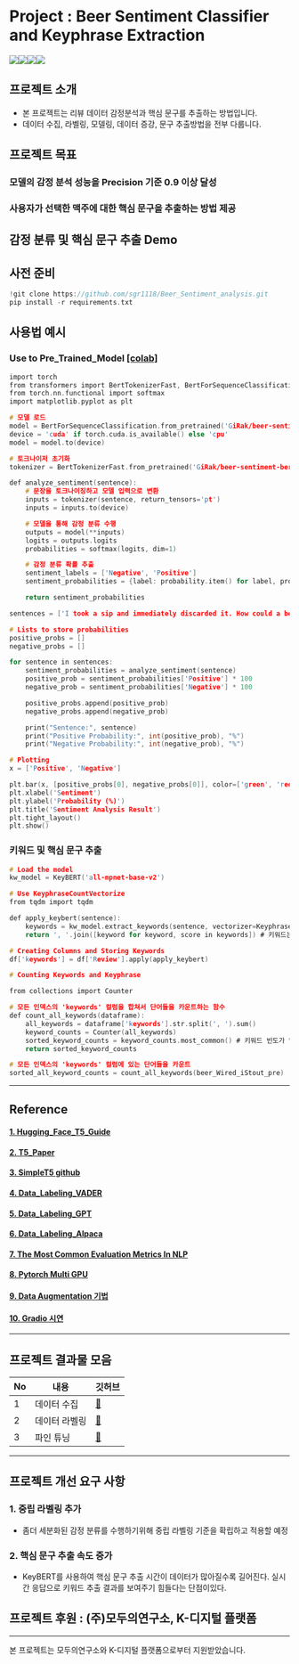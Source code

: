 # Project : Beer Sentiment Classifier and Keyphrase Extraction
<img src="https://img.shields.io/badge/Python-3.8-blue"><img src="https://img.shields.io/badge/Transformers-4.16.2-blue"><img src="https://img.shields.io/badge/-Colab-yellow)"><img src="https://img.shields.io/badge/Pytorch-blue">

## 프로젝트 소개
- 본 프로젝트는 리뷰 데이터 감정분석과 핵심 문구를 추출하는 방법입니다.
- 데이터 수집, 라벨링, 모델링, 데이터 증강, 문구 추출방법을 전부 다룹니다.

## 프로젝트 목표
### 모델의 감정 분석 성능을 Precision 기준 0.9 이상 달성
### 사용자가 선택한 맥주에 대한 핵심 문구을 추출하는 방법 제공

## 감정 분류 및 핵심 문구 추출 Demo

## 사전 준비
``` c 
!git clone https://github.com/sgr1118/Beer_Sentiment_analysis.git
pip install -r requirements.txt
```

## 사용법 예시
### Use to Pre_Trained_Model [[colab]](https://colab.research.google.com/drive/1JhGI6jTBXHxkXtQKYtA__V0kQYu1mlTk#scrollTo=tuOrfo06qbsv)

``` c 
import torch
from transformers import BertTokenizerFast, BertForSequenceClassification
from torch.nn.functional import softmax
import matplotlib.pyplot as plt

# 모델 로드
model = BertForSequenceClassification.from_pretrained('GiRak/beer-sentiment-bert') # HuggingFace 사전 학습 모델 업로드
device = 'cuda' if torch.cuda.is_available() else 'cpu'
model = model.to(device)

# 토크나이저 초기화
tokenizer = BertTokenizerFast.from_pretrained('GiRak/beer-sentiment-bert') # HuggingFace 사전 학습 모델 업로드

def analyze_sentiment(sentence):
    # 문장을 토크나이징하고 모델 입력으로 변환
    inputs = tokenizer(sentence, return_tensors='pt')
    inputs = inputs.to(device)

    # 모델을 통해 감정 분류 수행
    outputs = model(**inputs)
    logits = outputs.logits
    probabilities = softmax(logits, dim=1)

    # 감정 분류 확률 추출
    sentiment_labels = ['Negative', 'Positive']
    sentiment_probabilities = {label: probability.item() for label, probability in zip(sentiment_labels, probabilities[0])}

    return sentiment_probabilities

sentences = ['I took a sip and immediately discarded it. How could a beer have such a strong cinnamon flavor?']

# Lists to store probabilities
positive_probs = []
negative_probs = []

for sentence in sentences:
    sentiment_probabilities = analyze_sentiment(sentence)
    positive_prob = sentiment_probabilities['Positive'] * 100
    negative_prob = sentiment_probabilities['Negative'] * 100

    positive_probs.append(positive_prob)
    negative_probs.append(negative_prob)

    print("Sentence:", sentence)
    print("Positive Probability:", int(positive_prob), "%")
    print("Negative Probability:", int(negative_prob), "%")

# Plotting
x = ['Positive', 'Negative']

plt.bar(x, [positive_probs[0], negative_probs[0]], color=['green', 'red'])
plt.xlabel('Sentiment')
plt.ylabel('Probability (%)')
plt.title('Sentiment Analysis Result')
plt.tight_layout()
plt.show()
```

### 키워드 및 핵심 문구 추출
``` c 
# Load the model
kw_model = KeyBERT('all-mpnet-base-v2')

# Use KeyphraseCountVectorize
from tqdm import tqdm

def apply_keybert(sentence):
    keywords = kw_model.extract_keywords(sentence, vectorizer=KeyphraseCountVectorizer(), stop_words='english', top_n=3)
    return ', '.join([keyword for keyword, score in keywords]) # 키워드는 중요도 내림차순으로 최대 3개까지 저장된다.

# Creating Columns and Storing Keywords
df['keywords'] = df['Review'].apply(apply_keybert)

# Counting Keywords and Keyphrase

from collections import Counter

# 모든 인덱스의 'keywords' 컬럼을 합쳐서 단어들을 카운트하는 함수
def count_all_keywords(dataframe):
    all_keywords = dataframe['keywords'].str.split(', ').sum()
    keyword_counts = Counter(all_keywords)
    sorted_keyword_counts = keyword_counts.most_common() # 키워드 빈도가 많은 순으로 내림차순으로 정렬한다.
    return sorted_keyword_counts

# 모든 인덱스의 'keywords' 컬럼에 있는 단어들을 카운트
sorted_all_keyword_counts = count_all_keywords(beer_Wired_iStout_pre)
```
---
## Reference
#### [1. Hugging_Face_T5_Guide](https://huggingface.co/docs/transformers/model_doc/t5)
#### [2. T5_Paper](https://arxiv.org/pdf/1910.10683v3.pdf)
#### [3. SimpleT5 github](https://github.com/Shivanandroy/simpleT5/tree/main)
#### [4. Data_Labeling_VADER](https://medium.com/analytics-vidhya/sentiment-analysis-with-vader-label-the-unlabeled-data-8dd785225166)
#### [5. Data_Labeling_GPT](https://towardsdatascience.com/can-chatgpt-compete-with-domain-specific-sentiment-analysis-machine-learning-models-cdcd9937b460)
#### [6. Data_Labeling_Alpaca](https://www.youtube.com/watch?v=JzBR8oieyy8&t=117s)
#### [7. The Most Common Evaluation Metrics In NLP](https://medium.com/towards-data-science/the-most-common-evaluation-metrics-in-nlp-ced6a763ac8b)
#### [8. Pytorch Multi GPU](https://medium.com/daangn/pytorch-multi-gpu-%ED%95%99%EC%8A%B5-%EC%A0%9C%EB%8C%80%EB%A1%9C-%ED%95%98%EA%B8%B0-27270617936b)
#### [9. Data Augmentation 기법](https://maelfabien.github.io/machinelearning/NLP_8/#when-should-we-use-data-augmentation)
#### [10. Gradio 시연](https://levelup.gitconnected.com/sharing-your-machine-learning-or-deep-learning-projects-with-users-with-gradio-10b42588a55d)
---
## 프로젝트 결과물 모음

|No|내용|깃허브|
|-|-|-|
|1|데이터 수집|[📂](https://github.com/sgr1118/Bert_beer_sentiment_anlysis/tree/main/Data)|
|2|데이터 라벨링|[📂](https://github.com/sgr1118/Bert_beer_sentiment_anlysis/tree/main/Data/Data_labeling_test)|
|3|파인 튜닝|[📂](https://github.com/sgr1118/Bert_beer_sentiment_anlysis/tree/main/Models/Step1_Bert_train)|
---
## 프로젝트 개선 요구 사항

### 1. 중립 라벨링 추가
- 좀더 세분화된 감정 분류를 수행하기위해 중립 라벨링 기준을 확립하고 적용할 예정

### 2. 핵심 문구 추출 속도 증가
- KeyBERT를 사용하여 핵심 문구 추출 시간이 데이터가 많아질수록 길어진다. 실시간 응답으로 키워드 추출 결과를 보여주기 힘들다는 단점이있다.

## 프로젝트 후원 : (주)모두의연구소, K-디지털 플랫폼
---
본 프로젝트는 모두의연구소와 K-디지털 플랫폼으로부터 지원받았습니다.
